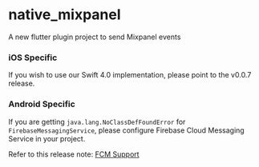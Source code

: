 # native_mixpanel

A new flutter plugin project to send Mixpanel events

### iOS Specific

If you wish to use our Swift 4.0 implementation, please point to the v0.0.7 release.

### Android Specific

If you are getting `java.lang.NoClassDefFoundError` for `FirebaseMessagingService`,
please configure Firebase Cloud Messaging Service in your project.

Refer to this release note: [FCM Support](https://github.com/mixpanel/mixpanel-android/releases/tag/v5.5.0)
